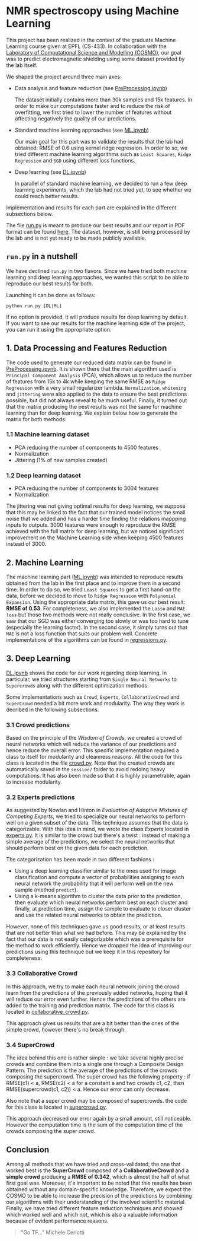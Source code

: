 # NMR spectroscopy using Machine Learning
This project has been realized in the context of the graduate Machine Learning course given at EPFL (CS-433). In collaboration with the [Laboratory of Computational Science and Modelling (COSMO)](https://cosmo.epfl.ch/), our goal was to predict electromagnetic shielding using some dataset provided by the lab itself.

We shaped the project around three main axes:

- Data analysis and feature reduction (see [PreProcessing.ipynb](https://github.com/EtienneBonvin/cosmo_project/blob/master/PreProcessing.ipynb))

    The dataset initially contains more than 30k samples and 15k features. In order to make our computations faster and to reduce the risk of overfitting, we first tried to lower the number of features without affecting negatively the quality of our predictions.

- Standard machine learning approaches (see [ML.ipynb](https://github.com/EtienneBonvin/cosmo_project/blob/master/ML.ipynb))

    Our main goal for this part was to validate the results that the lab had obtained: RMSE of 0.6 using kernel ridge regression. In order to so, we tried different machine learning algorithms such as `Least Squares`, `Ridge Regression` and `SGD` using different loss functions.

- Deep learning (see [DL.ipynb](https://github.com/EtienneBonvin/cosmo_project/blob/master/DL.ipynb))

    In parallel of standard machine learning, we decided to run a few deep learning experiments, which the lab had not tried yet, to see whether we could reach better results.

Implementation and results for each part are explained in the different subsections below.

The file [run.py](https://github.com/EtienneBonvin/cosmo_project/blob/master/run.py) is meant to produce our best results and our report in PDF format can be found [here](https://github.com/EtienneBonvin/cosmo_project/blob/master/report.pdf). The dataset, however, is still being processed by the lab and is not yet ready to be made publicly available.

## `run.py` in a nutshell
We have declined `run.py` in two flavors. Since we have tried both machine learning and deep learning approaches, we wanted this script to be able to reproduce our best results for both.

Launching it can be done as follows:
```
python run.py [DL|ML]
```
If no option is provided, it will produce results for deep learning by default. If you want to see our results for the machine learning side of the project, you can run it using the appropriate option.

## 1. Data Processing and Features Reduction
The code used to generate our reduced data matrix can be found in [PreProcessing.ipynb](https://github.com/EtienneBonvin/cosmo_project/blob/master/PreProcessing.ipynb). It is shown there that the main algorithm used is `Principal Component Analysis` (PCA), which allows us to reduce the number of features from 15k to 4k while keeping the same RMSE as `Ridge Regression` with a very small regularizer lambda. `Normalization`, `whitening` and `jittering` were also applied to the data to ensure the best predictions possible, but did not always reveal to be much useful. Finally, it turned out that the matrix producing the best results was not the same for machine learning than for deep learning. We explain below how to generate the matrix for both methods:

### 1.1 Machine learning dataset
- PCA reducing the number of components to 4500 features
- Normalization
- Jittering (1% of new samples created)
### 1.2 Deep learning dataset
- PCA reducing the number of components to 3004 features
- Normalization

The jittering was not giving optimal results for deep learning, we suppose that this may be linked to the fact that our trained model notices the small noise that we added and has a harder time finding the relations mappping inputs to outputs.
3000 features were enough to reproduce the RMSE achieved with the full matrix for deep learning, but we noticed significant improvement on the Machine Learning side when keeping 4500 features instead of 3000.

## 2. Machine Learning
The machine learning part ([ML.ipynb](https://github.com/EtienneBonvin/cosmo_project/blob/master/ML.ipynb)) was intended to reproduce results obtained from the lab in the first place and to improve them in a second time. In order to do so, we tried `Least Squares` to get a first hand-on the data, before we decided to move to `Ridge Regression` with `Polynomial Expansion`. Using the appropriate data matrix, this gave us our best result: __RMSE of 0.53__. For completeness, we also implemented the `Lasso` and `MAE loss` but those two methods were not really conclusive. In the first case, we saw that our SGD was either converging too slowly or was too hard to tune (especially the learning factor). In the second case, it simply turns out that `MAE` is not a loss function that suits our problem well. Concrete implementations of the algorithms can be found in [regressions.py](https://github.com/EtienneBonvin/cosmo_project/blob/master/src/regressions.py).


## 3. Deep Learning
[DL.ipynb](https://github.com/EtienneBonvin/cosmo_project/blob/master/DL.ipynb) shows the code for our work regarding deep learning. In particular, we tried structures starting from `Single Neural Networks` to  `Supercrowds` along with the different optimization methods.

Some implementations such as `Crowd`, `Experts`, `CollaborativeCrowd` and `SuperCrowd` needed a bit more work and modularity. The way they work is decribed in the following subsections.

### 3.1 Crowd predictions
Based on the principle of the _Wisdom of Crowds_, we created a crowd of neural networks which will reduce the variance of our predictions and hence reduce the overall error. This specific implementation required a class to itself for modularity and cleanness reasons. All the code for this class is located in the file [crowd.py](https://github.com/EtienneBonvin/cosmo_project/blob/master/src/crowd.py). Note that the created crowds are automatically saved in the `session/` folder to avoid redoing heavy computations. It has also been made so that it is highly parametrable, again to increase modularity.

### 3.2 Experts predictions
As suggested by Nowlan and Hinton in _Evaluation of Adaptive Mixtures of Competing Experts_, we tried to specialize our neural networks to perform well on a given subset of the data. This technique assumes that the data is categorizable. With this idea in mind, we wrote the class _Experts_ located in [experts.py](https://github.com/EtienneBonvin/cosmo_project/blob/master/src/experts.py). It is similar to the crowd but there's a twist : instead of making a simple average of the predictions, we select the neural networks that should perform best on the given data for each prediction. 

The categorization has been made in two different fashions :
- Using a deep learning classifier similar to the ones used for image classification and compute a vector of probabilities assigning to each neural network the probability that it will perform well on the new sample (method `predict`).
- Using a k-means algorithm to cluster the data prior to the prediction, then evaluate which neural networks perform best on each cluster and finally, at prediction time, assign the sample to evaluate to closer cluster and use the related neural networks to obtain the prediction.

However, none of this techniques gave us good results, or at least results that are not better than what we had before. This may be explained by the fact that our data is not easily categorizable which was a prerequisite for the method to work efficiently. Hence we dropped the idea of improving our predictions using this technique but we keep it in this repository for completeness.

### 3.3 Collaborative Crowd
In this approach, we try to make each neural network joining the crowd learn from the predictions of the previously added networks, hoping that it will reduce our error even further. Hence the predictions of the others are added to the training and prediction matrix. The code for this class is located in [collaborative_crowd.py](https://github.com/EtienneBonvin/cosmo_project/blob/master/src/collaborative_crowd.py).

This approach gives us results that are a bit better than the ones of the simple crowd, however there's no break through.

### 3.4 SuperCrowd
The idea behind this one is rather simple : we take several highly precise crowds and combine them into a single one through a Composite Design Pattern. The prediction is the average of the predictions of the crowds composing the supercrowd. 
The super crowd has the following property : if RMSE(c1) < a, RMSE(c2) < a for a constant a and two crowds c1, c2, then RMSE(supercrowd(c1, c2)) < a. Hence our error can only decrease.

Also note that a super crowd may be composed of supercrowds. the code for this class is located in [supercrowd.py](https://github.com/EtienneBonvin/cosmo_project/blob/master/src/supercrowd.py).

This approach decreased our error again by a small amount, still noticeable. However the computation time is the sum of the computation time of the crowds composing the super crowd.

## Conclusion
Among all methods that we have tried and cross-validated, the one that worked best is the __SuperCrowd__ composed of a __CollaborativeCrowd__ and a __simple crowd__ producing a __RMSE of 0.342__, which is almost the half of what first goal was. Moreover, it's important to be noted that this results has been obtained without any domain-specific knowledge. Therefore, we expect the COSMO to be able to increase the precision of the predictions by combining our algorithms with their understanding of the involved scientific material. Finally, we have tried different feature reduction techniques and showed which worked well and which not, which is also a valuable information because of evident performance reasons.

> "Go TF..."
Michele Ceriotti
